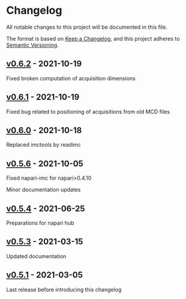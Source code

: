 # Changelog

All notable changes to this project will be documented in this file.

The format is based on [Keep a Changelog](https://keepachangelog.com/en/1.0.0/),
and this project adheres to [Semantic Versioning](https://semver.org/spec/v2.0.0.html).

## [v0.6.2] - 2021-10-19

Fixed broken computation of acquisition dimensions

## [v0.6.1] - 2021-10-19

Fixed bug related to positioning of acquisitions from old MCD files

## [v0.6.0] - 2021-10-18

Replaced imctools by readimc

## [v0.5.6] - 2021-10-05

Fixed napari-imc for napari>0.4.10

Minor documentation updates

## [v0.5.4] - 2021-06-25

Preparations for napari hub

## [v0.5.3] - 2021-03-15

Updated documentation

## [v0.5.1] - 2021-03-05

Last release before introducing this changelog


[v0.6.2]: https://github.com/BodenmillerGroup/napari-imc/compare/v0.6.1...v0.6.2
[v0.6.1]: https://github.com/BodenmillerGroup/napari-imc/compare/v0.6.0...v0.6.1
[v0.6.0]: https://github.com/BodenmillerGroup/napari-imc/compare/v0.5.6...v0.6.0
[v0.5.6]: https://github.com/BodenmillerGroup/napari-imc/compare/v0.5.4...v0.5.6
[v0.5.4]: https://github.com/BodenmillerGroup/napari-imc/compare/v0.5.3...v0.5.4
[v0.5.3]: https://github.com/BodenmillerGroup/napari-imc/compare/v0.5.1...v0.5.3
[v0.5.1]: https://github.com/BodenmillerGroup/napari-imc/releases/tag/v0.5.1
